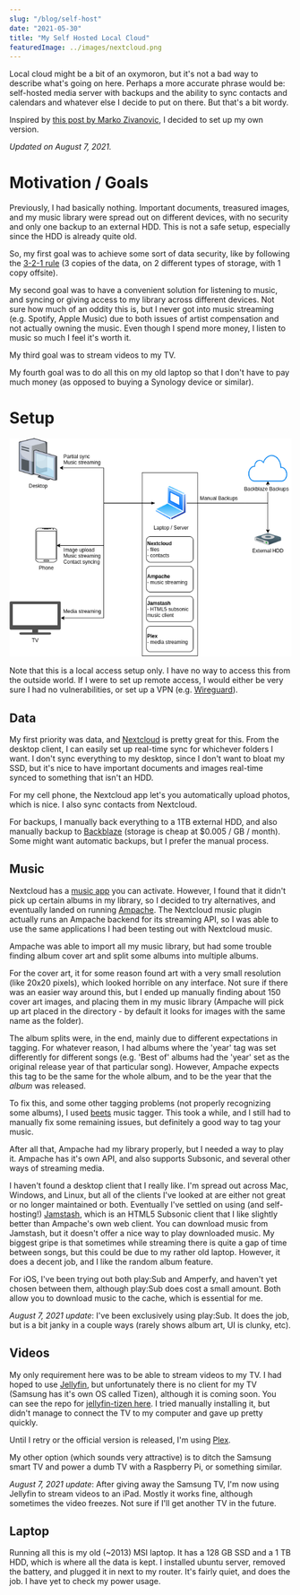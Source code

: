```yaml
---
slug: "/blog/self-host"
date: "2021-05-30"
title: "My Self Hosted Local Cloud"
featuredImage: ../images/nextcloud.png
---
```


Local cloud might be a bit of an oxymoron, but it's not a bad way to describe what's going on here. Perhaps a more accurate phrase would be: self-hosted media server with backups and the ability to sync contacts and calendars and whatever else I decide to put on there. But that's a bit wordy.

Inspired by [this post by Marko Zivanovic](https://www.markozivanovic.com/screw-it-ill-host-it-myself/), I decided to set up my own version.

_Updated on August 7, 2021._

# Motivation / Goals

Previously, I had basically nothing. Important documents, treasured images, and my music library were spread out on different devices, with no security and only one backup to an external HDD. This is not a safe setup, especially since the HDD is already quite old.

So, my first goal was to achieve some sort of data security, like by following the [3-2-1 rule](https://en.wikipedia.org/wiki/Backup#Storage) (3 copies of the data, on 2 different types of storage, with 1 copy offsite).

My second goal was to have a convenient solution for listening to music, and syncing or giving access to my library across different devices. Not sure how much of an oddity this is, but I never got into music streaming (e.g. Spotify, Apple Music) due to both issues of artist compensation and not actually owning the music. Even though I spend more money, I listen to music so much I feel it's worth it.

My third goal was to stream videos to my TV. 

My fourth goal was to do all this on my old laptop so that I don't have to pay much money (as opposed to buying a Synology device or similar).

# Setup

![Self-hosting Diagram](../images/self_host.drawio.png)

Note that this is a local access setup only. I have no way to access this from the outside world. If I were to set up remote access, I would either be very sure I had no vulnerabilities, or set up a VPN (e.g. [Wireguard](https://www.wireguard.com/)).

## Data

My first priority was data, and [Nextcloud](http://nextcloud.com/) is pretty great for this. From the desktop client, I can easily set up real-time sync for whichever folders I want. I don't sync everything to my desktop, since I don't want to bloat my SSD, but it's nice to have important documents and images real-time synced to something that isn't an HDD.

For my cell phone, the Nextcloud app let's you automatically upload photos, which is nice. I also sync contacts from Nextcloud.

For backups, I manually back everything to a 1TB external HDD, and also manually backup to [Backblaze](https://www.backblaze.com/) (storage is cheap at $0.005 / GB / month). Some might want automatic backups, but I prefer the manual process.

## Music

Nextcloud has a [music app](https://apps.nextcloud.com/apps/music) you can activate. However, I found that it didn't pick up certain albums in my library, so I decided to try alternatives, and eventually landed on running [Ampache](https://ampache.org/). The Nextcloud music plugin actually runs an Ampache backend for its streaming API, so I was able to use the same applications I had been testing out with Nextcloud music.

Ampache was able to import all my music library, but had some trouble finding album cover art and split some albums into multiple albums. 

For the cover art, it for some reason found art with a very small resolution (like 20x20 pixels), which looked horrible on any interface. Not sure if there was an easier way around this, but I ended up manually finding about 150 cover art images, and placing them in my music library (Ampache will pick up art placed in the directory - by default it looks for images with the same name as the folder). 

The album splits were, in the end, mainly due to different expectations in tagging. For whatever reason, I had albums where the 'year' tag was set differently for different songs (e.g. 'Best of' albums had the 'year' set as the original release year of that particular song). However, Ampache expects this tag to be the same for the whole album, and to be the year that the _album_ was released. 

To fix this, and some other tagging problems (not properly recognizing some albums), I used [beets](https://beets.io/) music tagger. This took a while, and I still had to manually fix some remaining issues, but definitely a good way to tag your music.

After all that, Ampache had my library properly, but I needed a way to play it. Ampache has it's own API, and also supports Subsonic, and several other ways of streaming media.

I haven't found a desktop client that I really like. I'm spread out across Mac, Windows, and Linux, but all of the clients I've looked at are either not great or no longer maintained or both. Eventually I've settled on using (and self-hosting!) [Jamstash](https://github.com/tsquillario/Jamstash), which is an HTML5 Subsonic client that I like slightly better than Ampache's own web client. You can download music from Jamstash, but it doesn't offer a nice way to play downloaded music. My biggest gripe is that sometimes while streaming there is quite a gap of time between songs, but this could be due to my rather old laptop. However, it does a decent job, and I like the random album feature.

For iOS, I've been trying out both play:Sub and Amperfy, and haven't yet chosen between them, although play:Sub does cost a small amount. Both allow you to download music to the cache, which is essential for me.

_August 7, 2021 update_: I've been exclusively using play:Sub. It does the job, but is a bit janky in a couple ways (rarely shows album art, UI is clunky, etc).

## Videos

My only requirement here was to be able to stream videos to my TV. I had hoped to use [Jellyfin](https://jellyfin.org/), but unfortunately there is no client for my TV (Samsung has it's own OS called Tizen), although it is coming soon. You can see the repo for [jellyfin-tizen here](https://github.com/jellyfin/jellyfin-tizen). I tried manually installing it, but didn't manage to connect the TV to my computer and gave up pretty quickly.

Until I retry or the official version is released, I'm using [Plex](https://www.plex.tv/). 

My other option (which sounds very attractive) is to ditch the Samsung smart TV and power a dumb TV with a Raspberry Pi, or something similar.

_August 7, 2021 update_: After giving away the Samsung TV, I'm now using Jellyfin to stream videos to an iPad. Mostly it works fine, although sometimes the video freezes. Not sure if I'll get another TV in the future.

## Laptop

Running all this is my old (~2013) MSI laptop. It has a 128 GB SSD and a 1 TB HDD, which is where all the data is kept. I installed ubuntu server, removed the battery, and plugged it in next to my router. It's fairly quiet, and does the job. I have yet to check my power usage.
